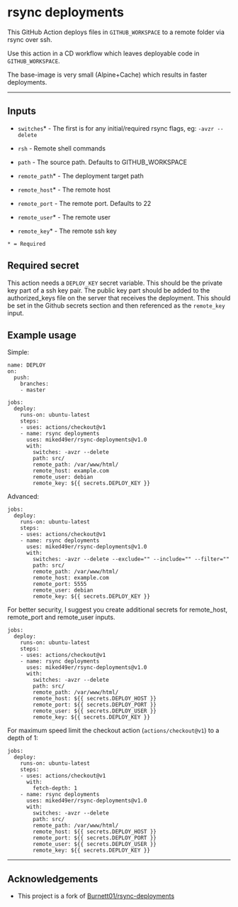 # rsync deployments

This GitHub Action deploys files in `GITHUB_WORKSPACE` to a remote folder via rsync over ssh. 

Use this action in a CD workflow which leaves deployable code in `GITHUB_WORKSPACE`.

The base-image is very small (Alpine+Cache) which results in faster deployments.

---

## Inputs

- `switches`* - The first is for any initial/required rsync flags, eg: `-avzr --delete`

- `rsh` - Remote shell commands

- `path` - The source path. Defaults to GITHUB_WORKSPACE

- `remote_path`* - The deployment target path

- `remote_host`* - The remote host

- `remote_port` - The remote port. Defaults to 22

- `remote_user`* - The remote user

- `remote_key`* - The remote ssh key

``* = Required``

## Required secret

This action needs a `DEPLOY_KEY` secret variable. This should be the private key part of a ssh key pair. The public key part should be added to the authorized_keys file on the server that receives the deployment. This should be set in the Github secrets section and then referenced as the  `remote_key` input.

## Example usage

Simple:

```
name: DEPLOY
on:
  push:
    branches:
    - master

jobs:
  deploy:
    runs-on: ubuntu-latest
    steps:
    - uses: actions/checkout@v1
    - name: rsync deployments
      uses: miked49er/rsync-deployments@v1.0
      with:
        switches: -avzr --delete
        path: src/
        remote_path: /var/www/html/
        remote_host: example.com
        remote_user: debian
        remote_key: ${{ secrets.DEPLOY_KEY }}
```

Advanced:

```
jobs:
  deploy:
    runs-on: ubuntu-latest
    steps:
    - uses: actions/checkout@v1
    - name: rsync deployments
      uses: miked49er/rsync-deployments@v1.0
      with:
        switches: -avzr --delete --exclude="" --include="" --filter=""
        path: src/
        remote_path: /var/www/html/
        remote_host: example.com
        remote_port: 5555
        remote_user: debian
        remote_key: ${{ secrets.DEPLOY_KEY }}
```

For better security, I suggest you create additional secrets for remote_host, remote_port and remote_user inputs.

```
jobs:
  deploy:
    runs-on: ubuntu-latest
    steps:
    - uses: actions/checkout@v1
    - name: rsync deployments
      uses: miked49er/rsync-deployments@v1.0
      with:
        switches: -avzr --delete
        path: src/
        remote_path: /var/www/html/
        remote_host: ${{ secrets.DEPLOY_HOST }}
        remote_port: ${{ secrets.DEPLOY_PORT }}
        remote_user: ${{ secrets.DEPLOY_USER }}
        remote_key: ${{ secrets.DEPLOY_KEY }}
```

For maximum speed limit the checkout action (``actions/checkout@v1``) to a depth of 1:

```
jobs:
  deploy:
    runs-on: ubuntu-latest
    steps:
    - uses: actions/checkout@v1
      with:
        fetch-depth: 1
    - name: rsync deployments
      uses: miked49er/rsync-deployments@v1.0
      with:
        switches: -avzr --delete
        path: src/
        remote_path: /var/www/html/
        remote_host: ${{ secrets.DEPLOY_HOST }}
        remote_port: ${{ secrets.DEPLOY_PORT }}
        remote_user: ${{ secrets.DEPLOY_USER }}
        remote_key: ${{ secrets.DEPLOY_KEY }}
```

---

## Acknowledgements

+ This project is a fork of [Burnett01/rsync-deployments](https://github.com/Burnett01/rsync-deployments)